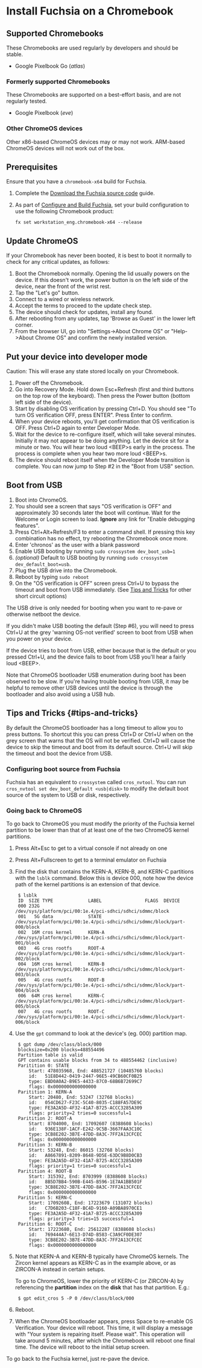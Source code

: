 # Install Fuchsia on a Chromebook

## Supported Chromebooks

These Chromebooks are used regularly by developers and should be stable.

* Google Pixelbook Go (_atlas_)

### Formerly supported Chromebooks

These Chromebooks are supported on a best-effort basis, and are not regularly tested.

* Google Pixelbook (_eve_)

### Other ChromeOS devices

Other x86-based ChromeOS devices may or may not work. ARM-based ChromeOS devices will not work out of the box.

## Prerequisites
Ensure that you have a `chromebook-x64` build for Fuchsia.

1.  Complete the [Download the Fuchsia source code][get-fuchsia-source]
    guide.
2.  As part of [Configure and Build Fuchsia][build-fuchsia], set your build
    configuration to use the following Chromebook product:

    ```posix-terminal
    fx set workstation_eng.chromebook-x64 --release
    ```


## Update ChromeOS

If your Chromebook has never been booted, it is best to boot it normally to check
for any critical updates, as follows:

1. Boot the Chromebook normally. Opening the lid usually powers on the device.
If this doesn't work, the power button is on the left side of the device, near
the front of the wrist rest.
2. Tap the "Let's go" button.
3. Connect to a wired or wireless network.
4. Accept the terms to proceed to the update check step.
5. The device should check for updates, install any found.
6. After rebooting from any updates, tap 'Browse as Guest' in the lower left
corner.
7. From the browser UI, go into "Settings->About Chrome OS" or "Help->About Chrome
OS" and confirm the newly installed version.

## Put your device into developer mode

Caution: This will erase any state stored locally on your Chromebook.

1. Power off the Chromebook.
2. Go into Recovery Mode.
Hold down Esc+Refresh (first and third buttons on the top row of the keyboard).
Then press the Power button (bottom left side of the device).
3. Start by disabling OS verification by pressing Ctrl+D. You should see "To turn OS verification OFF, press ENTER". Press Enter to confirm.
4. When your device reboots, you'll get confirmation that OS verification is OFF. Press Ctrl+D again to enter Developer Mode.
5. Wait for the device to re-configure itself, which will take several minutes.
Initially it may not appear to be doing anything. Let the device sit for a
minute or two. You will hear two loud &lt;BEEP&gt;s early in the process. The
process is complete when you hear two more loud &lt;BEEP&gt;s.
6. The device should reboot itself when the Developer Mode transition is
complete. You can now jump to Step #2 in the "Boot from USB" section.

## Boot from USB

1. Boot into ChromeOS.
2. You should see a screen that says "OS verification is OFF" and approximately
30 seconds later the boot will continue. Wait for the Welcome or Login screen
to load. **Ignore** any link for "Enable debugging features".
3. Press Ctrl+Alt+Refresh/F3 to enter a command shell. If pressing this key
combination has no effect, try rebooting the Chromebook once more.
4. Enter 'chronos' as the user with a blank password
5. Enable USB booting by running `sudo crossystem dev_boot_usb=1`
6. _(optional)_ Default to USB booting by running `sudo crossystem dev_default_boot=usb`.
7. Plug the USB drive into the Chromebook.
8. Reboot by typing `sudo reboot`
9. On the "OS verification is OFF" screen press Ctrl+U to bypass the timeout and
boot from USB immediately. (See [Tips and Tricks](#tips-and-tricks) for other
short circuit options)

The USB drive is only needed for booting when you want to re-pave or otherwise
netboot the device.

If you didn't make USB booting the default (Step #6), you will need to press Ctrl+U
at the grey 'warning OS-not verified' screen to boot from USB when you power on your device.

If the device tries to boot from USB, either because that is the default or you
pressed Ctrl+U, and the device fails to boot from USB you'll hear a fairly loud &lt;BEEP&gt;.

Note that ChromeOS bootloader USB enumeration during boot has been observed to be slow. If you're
having trouble booting from USB, it may be helpful to remove other USB devices
until the device is through the bootloader and also avoid using a USB hub.

## Tips and Tricks {#tips-and-tricks}

By default the ChromeOS bootloader has a long timeout to allow you to press
buttons. To shortcut this you can press Ctrl+D or Ctrl+U when on the grey screen
that warns that the OS will not be verified. Ctrl+D will cause the device to
skip the timeout and boot from its default source. Ctrl+U will skip the timeout
and boot the device from USB.

### Configuring boot source from Fuchsia

Fuchsia has an equivalent to `crossystem` called `cros_nvtool`.
You can run `cros_nvtool set dev_boot_default <usb|disk>` to modify the default boot source of
the system to USB or disk, respectively.

### Going back to ChromeOS

To go back to ChromeOS you must modify the priority of the Fuchsia kernel
partition to be lower than that of at least one of the two ChromeOS kernel
partitions.

1. Press Alt+Esc to get to a virtual console if not already on one
2. Press Alt+Fullscreen to get to a terminal emulator on Fuchsia
3. Find the disk that contains the KERN-A, KERN-B, and KERN-C partitions with
the `lsblk` command. Below this is device 000, note how the device path of the
kernel partitions is an extension of that device.

        $ lsblk
        ID  SIZE TYPE             LABEL                FLAGS  DEVICE
        000 232G                                              /dev/sys/platform/pci/00:1e.4/pci-sdhci/sdhci/sdmmc/block
        001   5G data             STATE                       /dev/sys/platform/pci/00:1e.4/pci-sdhci/sdhci/sdmmc/block/part-000/block
        002  16M cros kernel      KERN-A                      /dev/sys/platform/pci/00:1e.4/pci-sdhci/sdhci/sdmmc/block/part-001/block
        003   4G cros rootfs      ROOT-A                      /dev/sys/platform/pci/00:1e.4/pci-sdhci/sdhci/sdmmc/block/part-002/block
        004  16M cros kernel      KERN-B                      /dev/sys/platform/pci/00:1e.4/pci-sdhci/sdhci/sdmmc/block/part-003/block
        005   4G cros rootfs      ROOT-B                      /dev/sys/platform/pci/00:1e.4/pci-sdhci/sdhci/sdmmc/block/part-004/block
        006  64M cros kernel      KERN-C                      /dev/sys/platform/pci/00:1e.4/pci-sdhci/sdhci/sdmmc/block/part-005/block
        007   4G cros rootfs      ROOT-C                      /dev/sys/platform/pci/00:1e.4/pci-sdhci/sdhci/sdmmc/block/part-006/block
4. Use the `gpt` command to look at the device's (eg. 000) partition map.

        $ gpt dump /dev/class/block/000
        blocksize=0x200 blocks=488554496
        Partition table is valid
        GPT contains usable blocks from 34 to 488554462 (inclusive)
        Paritition 0: STATE
            Start: 478035968, End: 488521727 (10485760 blocks)
            id:   51E8D442-0419-2447-96E5-49CB60CF0B25
            type: EBD0A0A2-B9E5-4433-87C0-68B6B72699C7
            flags: 0x0000000000000000
        Paritition 1: KERN-A
            Start: 20480, End: 53247 (32768 blocks)
            id:   054CD627-F23C-5C40-8035-C188FA57DE9C
            type: FE3A2A5D-4F32-41A7-B725-ACCC3285A309
            flags: priority=2 tries=0 successful=1
        Paritition 2: ROOT-A
            Start: 8704000, End: 17092607 (8388608 blocks)
            id:   936E138F-1ACF-E242-9C5B-3667FAA3C10C
            type: 3CB8E202-3B7E-47DD-8A3C-7FF2A13CFCEC
            flags: 0x0000000000000000
        Paritition 3: KERN-B
            Start: 53248, End: 86015 (32768 blocks)
            id:   A8667891-8209-8648-9D5E-63DC9B8D0CB3
            type: FE3A2A5D-4F32-41A7-B725-ACCC3285A309
            flags: priority=1 tries=0 successful=1
        Paritition 4: ROOT-B
            Start: 315392, End: 8703999 (8388608 blocks)
            id:   8B5D7BB4-590B-E445-B596-1E7AA1BB501F
            type: 3CB8E202-3B7E-47DD-8A3C-7FF2A13CFCEC
            flags: 0x0000000000000000
        Paritition 5: KERN-C
            Start: 17092608, End: 17223679 (131072 blocks)
            id:   C7D6B203-C18F-BC4D-9160-A09BA8970CE1
            type: FE3A2A5D-4F32-41A7-B725-ACCC3285A309
            flags: priority=3 tries=15 successful=1
        Paritition 6: ROOT-C
            Start: 17223680, End: 25612287 (8388608 blocks)
            id:   769444A7-6E13-D74D-B583-C3A9CF0DE307
            type: 3CB8E202-3B7E-47DD-8A3C-7FF2A13CFCEC
            flags: 0x0000000000000000
5. Note that KERN-A and KERN-B typically have ChromeOS kernels. The
   Zircon kernel appears as KERN-C as in the example above, or as
   ZIRCON-A instead in certain setups.

   To go to ChromeOS, lower the priority of KERN-C (or ZIRCON-A)
   by referencing the **partition** index on the **disk** that has
   that partition. E.g.:

        $ gpt edit_cros 5 -P 0 /dev/class/block/000

6. Reboot.

7. When the ChromeOS bootloader appears, press Space to re-enable
OS Verification. Your device will reboot. This time, it will display
a message with "Your system is repairing itself. Please wait". This operation
will take around 5 minutes, after which the Chromebook will reboot one final
time. The device will reboot to the initial setup screen.

To go back to the Fuchsia kernel, just re-pave the device.

[get-fuchsia-source]: /get-started/get_fuchsia_source.md
[build-fuchsia]: /get-started/build_fuchsia.md

